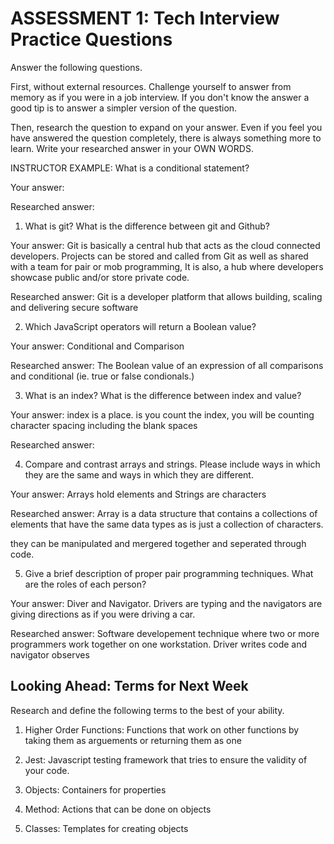 # ASSESSMENT 1: Tech Interview Practice Questions

Answer the following questions.

First, without external resources. Challenge yourself to answer from memory as if you were in a job interview. If you don't know the answer a good tip is to answer a simpler version of the question.

Then, research the question to expand on your answer. Even if you feel you have answered the question completely, there is always something more to learn. Write your researched answer in your OWN WORDS.

INSTRUCTOR EXAMPLE: What is a conditional statement?

Your answer:

Researched answer:

1. What is git? What is the difference between git and Github?

Your answer: Git is basically a central hub that acts as the cloud connected developers. Projects can be stored and called from Git as well as shared with a team for pair or mob programming, It is also, a hub where developers showcase public and/or store private code.

Researched answer: Git is a developer platform that allows  building, scaling and delivering secure software 

2. Which JavaScript operators will return a Boolean value?

Your answer: Conditional and Comparison 

Researched answer: The Boolean value of an expression of all comparisons and conditional (ie. true or false condionals.)

3. What is an index? What is the difference between index and value?

Your answer: index is a place. is you count the index, you will be counting character spacing including the blank spaces

Researched answer:

4. Compare and contrast arrays and strings. Please include ways in which they are the same and ways in which they are different.

Your answer: Arrays hold elements and Strings are characters

Researched answer: Array is a data structure that contains a collections of elements that have the same data types as is just a collection of characters. 

they can be manipulated and mergered together and seperated through code. 

5. Give a brief description of proper pair programming techniques. What are the roles of each person?

Your answer: Diver and Navigator. Drivers are typing and the navigators are giving directions as if you were driving a car. 

Researched answer: Software developement technique where two or more programmers work together on one workstation. Driver writes code and navigator observes

## Looking Ahead: Terms for Next Week

Research and define the following terms to the best of your ability.

1. Higher Order Functions: Functions that work on other functions by taking them as arguements or returning them as one

2. Jest: Javascript testing framework that tries to ensure the validity of your code. 

3. Objects: Containers for properties

4. Method: Actions that can be done on objects

5. Classes: Templates for creating objects 
